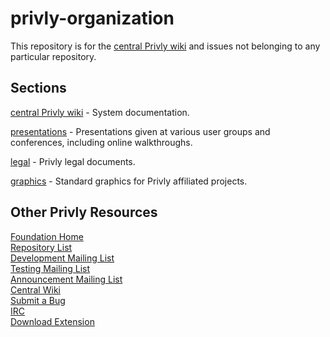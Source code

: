 privly-organization
===================

This repository is for the [central Privly wiki](https://github.com/privly/privly-organization/wiki) and issues not belonging to any particular repository.

## Sections

[central Privly wiki](https://github.com/privly/privly-organization/wiki) - System documentation.

[presentations](https://github.com/privly/privly-organization/tree/master/presentations) - Presentations given at various user groups and conferences, including online walkthroughs.

[legal](https://github.com/privly/privly-organization/tree/master/legal) - Privly legal documents.

[graphics](https://github.com/privly/privly-organization/tree/master/graphics) - Standard graphics for Privly affiliated projects.

## Other Privly Resources

[Foundation Home](http://www.privly.org)  
[Repository List](https://github.com/privly)  
[Development Mailing List](http://groups.google.com/group/privly)  
[Testing Mailing List](http://groups.google.com/group/privly-test)  
[Announcement Mailing List](http://groups.google.com/group/privly-announce)  
[Central Wiki](https://github.com/privly/privly-organization/wiki)  
[Submit a Bug](http://www.privly.org/content/bug-report)  
[IRC](http://www.privly.org/content/irc)  
[Download Extension](https://priv.ly/pages/download)  

